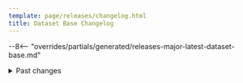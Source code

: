 ```yaml
---
template: page/releases/changelog.html
title: Dataset Base Changelog
---
```


--8<-- "overrides/partials/generated/releases-major-latest-dataset-base.md"

<details>
  <summary>
    Past changes
  </summary>

--8<-- "overrides/partials/generated/releases-major-previously-dataset-base.md"

</details>
